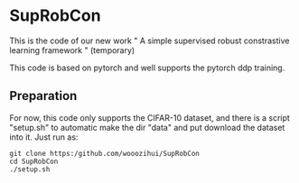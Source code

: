# SupRobCon

This is the code of our new work " A simple supervised robust constrastive learning framework " (temporary)

This code is based on pytorch and well supports the pytorch ddp training.

## Preparation
For now, this code only supports the CIFAR-10 dataset, and there is a script "setup.sh" to 
automatic make the dir "data" and put download the dataset into it.
Just run as:
```
git clone https:/github.com/wooozihui/SupRobCon
cd SupRobCon
./setup.sh
```
